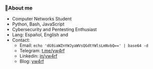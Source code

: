 ### 🌱About me
- Computer Networks Student
- Python, Bash, JavaScript
- Cybersecurity and Pentesting Enthusiast 
- Lang: Español, English and
- Contact:
  - Email: `echo 'dG9iaWZnYWJyaWVsQGdtYWlsLmNvbQ==' | base64 -d`
  - Telegram: [t.me/yw4rf](https://t.me/yw4rf)
  - Linkedin: [in/yw4rf](https://linkedin.com/yw4rf)
  - Blog: [yw4rf](https://yw4rf.vercel.app)
